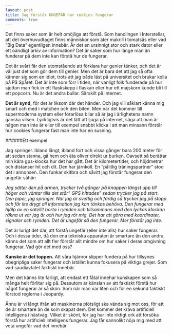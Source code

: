 ```yaml
---
layout: post
title: Jag förstår UNGEFÄR hur cookies fungerar
comments: true
---
```


Det finns saker som är helt omöjliga att förstå. Som handlingen i Interstellar, att det överhuvudtaget finns människor som äter makrill i tomatsås eller vad ”Big Data” egentligen innebär. Är det en ursinnigt stor och stark dator eller ett oändligt arkiv av information? Det är saker som hur länge man än funderar på dem inte kan förstå hur de fungerar.
 
Det är svårt får den utomstående att förklara hur genier tänker, och det är väl just det som gör dem till genier. Men det är bara det att jag så ofta känner sig som en idiot, trots att jag både läst på universitet och brukar kolla på På Spåret. Det är inte som förr i tiden, när vanligt folk funderade på hur sjutton man fick in ett flaskskepp i flaskan eller hur ett majskorn kunde bli till ett popcorn. Nu är det andra bullar. Särskilt på internet.
 
<strong>Det är synd,</strong> för det är liksom där det händer. Och jag vill såklart känna mig smart och med i matchen och den biten. Men när det kommer till supermoderna system eller förarlösa bilar så är jag i ärlighetens namn ganska vilsen. Lyckligtvis är det lätt att ljuga på internet, säga att man är någon man inte är eller till exempel snabbt klicka i att man minsann förstår hur cookies fungerar fast man inte har en susning.
  
 
######Ett exempel 
 
Jag springer. Ibland långt, ibland fort och vissa gånger bara 200 meter för att sedan stanna, gå hem och äta oliver direkt ur burken. Oavsett så berättar min kära gps-klocka hur det har gått. Det är kilometertider, och höjdmetrar och distanser hit och dit. Den har järnkoll. En ”pålitlig träningspartner” stod det i annonsen. Den funkar skitbra och såvitt jag förstår fungerar den ungefär såhär: 

<i>Jag sätter den på armen, trycker två gånger på knappen längst upp till höger och väntar tills det står” GPS hittades” sedan trycker jag på start. Den piper, jag springer. När jag är svettig och färdig så trycker jag på stopp och får lite drygt all information jag kan tänkas behöva. Den fungerar med hjälp av en satellit borta i rymden och tillsammans med den lyckas klockan räkna ut var jag är och hur jag rör mig. Det har att göra med koordinater, signaler och rymden. Det är ungefär så den fungerar. Mer förstår jag inte.</i>

Det är lurigt det där, att förstå ungefär (eller inte alls) hur saker fungerar. Och i dessa tider, då den ena tekniska apparaten är smartare än den andra, känns det som att allt fler förstår allt mindre om hur saker i deras omgivning fungerar. Vad gör det med oss?
 
<strong>Kanske är det toppen.</strong> Att våra hjärnor slipper fundera på hur tillsynes obegripliga saker fungerar och istället kunna fokusera på viktiga grejer. Som vad saudiavtalet faktiskt innebär.

Men det känns lite farligt, att endast ett fåtal innehar kunskapen som så många helt förlitar sig på. Dessutom är känslan av att faktiskt förstå hur något fungerar är så skön. Som när man var liten och för en sekund faktiskt förstod reglerna i Jeopardy. 
 
Ännu är vi långt ifrån att maskinerna plötsligt ska vända sig mot oss, för att de är smartare än de som skapat dem. Det kommer det kräva artificiell intelligens i hästväg. Vilket är skönt, för jag har inte riktigt ork att försöka förstå hur artificiell intelligens fungerar. Jag får sannolikt nöja mig med att veta ungefär vad det innebär.
